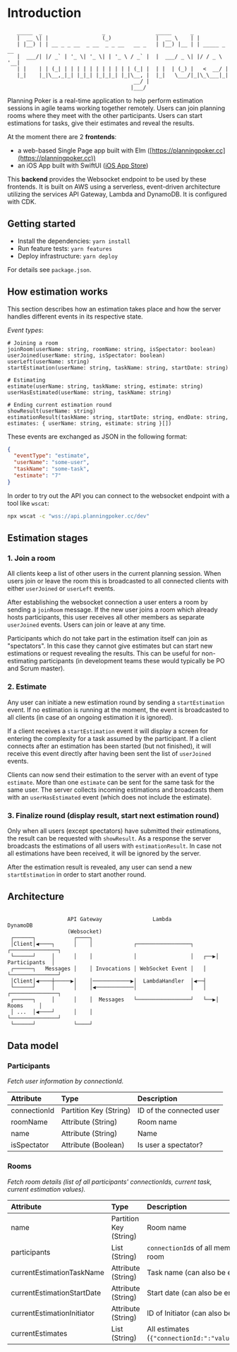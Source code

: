 # Introduction

```code
   _____  _                   _                _____      _
   |  __ \| |                 (_)              |  __ \    | |
   | |__) | | __ _ _ __  _ __  _ _ __   __ _   | |__) |__ | | _____ _ __
   |  ___/| |/ _` | '_ \| '_ \| | '_ \ / _` |  |  ___/ _ \| |/ / _ \ '__|
   | |    | | (_| | | | | | | | | | | | (_| |  | |  | (_) |   <  __/ |
   |_|    |_|\__,_|_| |_|_| |_|_|_| |_|\__, |  |_|   \___/|_|\_\___|_|
                                        __/ |
                                       |___/
```

Planning Poker is a real-time application to help perform estimation sessions in agile teams working together remotely.
Users can join planning rooms where they meet with the other participants. Users can start estimations for tasks, give their estimates and reveal the results.

At the moment there are 2 **frontends**:

- a web-based Single Page app built with Elm ([https://planningpoker.cc](https://planningpoker.cc))
- an iOS App built with SwiftUI ([iOS App Store](https://apps.apple.com/app/planning-poker-for-teams/id1495956287))

This **backend** provides the Websocket endpoint to be used by these frontends. It is built on AWS using a serverless, event-driven architecture utilizing the services API Gateway, Lambda and DynamoDB. It is configured with CDK.

## Getting started

- Install the dependencies: `yarn install`
- Run feature tests: `yarn features`
- Deploy infrastructure: `yarn deploy`

For details see `package.json`.

## How estimation works

This section describes how an estimation takes place and how the server handles different events in its respective state.

_Event types_:

```code
# Joining a room
joinRoom(userName: string, roomName: string, isSpectator: boolean)
userJoined(userName: string, isSpectator: boolean)
userLeft(userName: string)
startEstimation(userName: string, taskName: string, startDate: string)

# Estimating
estimate(userName: string, taskName: string, estimate: string)
userHasEstimated(userName: string, taskName: string)

# Ending current estimation round
showResult(userName: string)
estimationResult(taskName: string, startDate: string, endDate: string, estimates: { userName: string, estimate: string }[])
```

These events are exchanged as JSON in the following format:

```json
{
  "eventType": "estimate",
  "userName": "some-user",
  "taskName": "some-task",
  "estimate": "7"
}
```

In order to try out the API you can connect to the websocket endpoint with a tool like `wscat`:

```sh
npx wscat -c "wss://api.planningpoker.cc/dev"
```

## Estimation stages

### 1. Join a room

All clients keep a list of other users in the current planning session. When users join or leave the room this is broadcasted to all connected clients with either `userJoined` or `userLeft` events.

After establishing the websocket connection a user enters a room by sending a `joinRoom` message. If the new user joins a room which already hosts participants, this user receives all other members as separate `userJoined` events. Users can join or leave at any time.

Participants which do not take part in the estimation itself can join as "spectators". In this case they cannot give estimates but can start new estimations or request revealing the results. This can be useful for non-estimating participants (in development teams these would typically be PO and Scrum master).

### 2. Estimate

Any user can initiate a new estimation round by sending a `startEstimation` event. If no estimation is running at the moment, the event is broadcasted to all clients (in case of an ongoing estimation it is ignored).

If a client receives a `startEstimation` event it will display a screen for entering the complexity for a task assumed by the participant. If a client connects after an estimation has been started (but not finished), it will receive this event directly after having been sent the list of `userJoined` events.

Clients can now send their estimation to the server with an event of type `estimate`. More than one `estimate` can be sent for the same task for the same user. The server collects incoming estimations and broadcasts them with an `userHasEstimated` event (which does not include the estimate).

### 3. Finalize round (display result, start next estimation round)

Only when all users (except spectators) have submitted their estimations, the result can be requested with `showResult`. As a response the server broadcasts the estimations of all users with `estimationResult`. In case not all estimations have been received, it will be ignored by the server.

After the estimation result is revealed, any user can send a new `startEstimation` in order to start another round.

## Architecture

```code

                   API Gateway                Lambda                  DynamoDB
                   (Websocket)
 ┌──────┐            ┌────┐
 │Client│◀────┐      │    │             ┌─────────────────┐       ┌───────────────┐
 └──────┘     │      │    │             │                 │   ┌──▶│ Participants  │
 ┌──────┐   Messages │    │ Invocations │ WebSocket Event │   │   └───────────────┘
 │Client│◀────┼─────▶│    │────────────▶│  LambdaHandler  │◀──┤
 └──────┘     │      │    │◀────────────│                 │   │   ┌───────────────┐
 ┌──────┐     │      │    │  Messages   └─────────────────┘   └──▶│     Rooms     │
 │ ...  │◀────┘      │    │                                       └───────────────┘
 └──────┘            └────┘
```

## Data model

### Participants

_Fetch user information by connectionId._

| Attribute    | Type                   | Description              |
| :----------- | :--------------------- | :----------------------- |
| connectionId | Partition Key (String) | ID of the connected user |
| roomName     | Attribute (String)     | Room name                |
| name         | Attribute (String)     | Name                     |
| isSpectator  | Attribute (Boolean)    | Is user a spectator?     |

### Rooms

_Fetch room details (list of all participants' connectionIds, current task, current estimation values)._

| Attribute                  | Type                   | Description                                      |
| :------------------------- | :--------------------- | :----------------------------------------------- |
| name                       | Partition Key (String) | Room name                                        |
| participants               | List (String)          | `connectionId`s of all members in a room         |
| currentEstimationTaskName  | Attribute (String)     | Task name (can also be empty)                    |
| currentEstimationStartDate | Attribute (String)     | Start date (can also be empty)                   |
| currentEstimationInitiator | Attribute (String)     | ID of Initiator (can also be empty)              |
| currentEstimates           | List (String)          | All estimates (`{"connectionId:":"value":"10"}`) |
